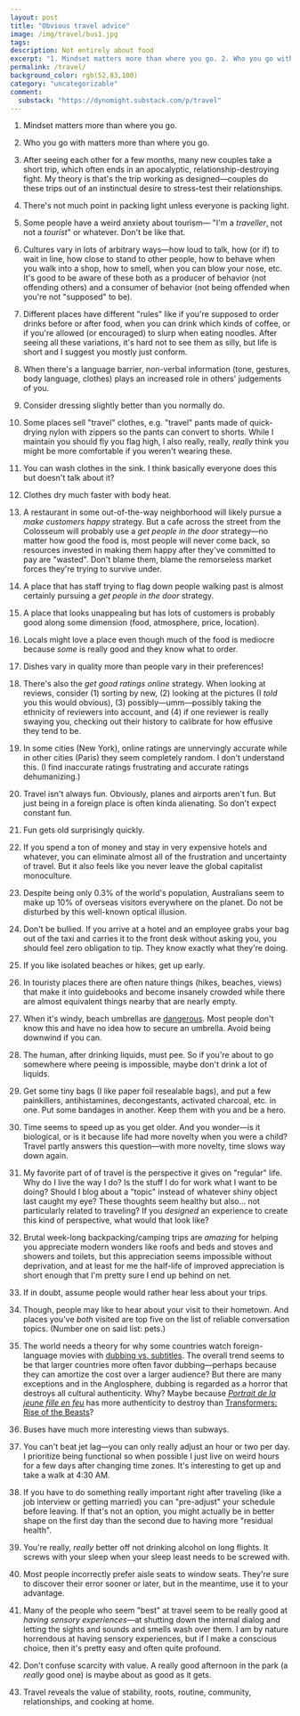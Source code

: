 ```yaml
---
layout: post
title: "Obvious travel advice"
image: /img/travel/bus1.jpg
tags: 
description: Not entirely about food
excerpt: "1. Mindset matters more than where you go. 2. Who you go with matters more than where you go. 3. After seeing each other for a few months, many new couples take a short trip, which often ends in an apocalyptic, relationship-destroying fight. My theory is that's the trip working as designed—couples do these trips out of an instinctual desire to stress-test their relationships."
permalink: /travel/
background_color: rgb(52,83,100)
category: "uncategorizable"
comment:
  substack: "https://dynomight.substack.com/p/travel"
---
```


1. Mindset matters more than where you go.

2. Who you go with matters more than where you go.

3. After seeing each other for a few months, many new couples take a short trip, which often ends in an apocalyptic, relationship-destroying fight. My theory is that's the trip working as designed—couples do these trips out of an instinctual desire to stress-test their relationships.

4. There's not much point in packing light unless everyone is packing light.

5. Some people have a weird anxiety about tourism— "I'm a *traveller*, not not a *tourist*" or whatever. Don't be like that.

6. Cultures vary in lots of arbitrary ways—how loud to talk, how (or if) to wait in line, how close to stand to other people, how to behave when you walk into a shop, how to smell, when you can blow your nose, etc. It's good to be aware of these both as a producer of behavior (not offending others) and a consumer of behavior (not being offended when you're not "supposed" to be).

7. Different places have different "rules" like if you're supposed to order drinks before or after food, when you can drink which kinds of coffee, or if you're allowed (or encouraged) to slurp when eating noodles. After seeing all these variations, it's hard not to see them as silly, but life is short and I suggest you mostly just conform.

8. When there's a language barrier, non-verbal information (tone, gestures, body language, clothes) plays an increased role in others' judgements of you.

9. Consider dressing slightly better than you normally do.

10. Some places sell "travel" clothes, e.g. "travel" pants made of quick-drying nylon with zippers so the pants can convert to shorts. While I maintain you should fly you flag high, I also really, really, *really* think you might be more comfortable if you weren't wearing these.

11. You can wash clothes in the sink. I think basically everyone does this but doesn't talk about it?

12. Clothes dry much faster with body heat.

13. A restaurant in some out-of-the-way neighborhood will likely pursue a *make customers happy* strategy. But a cafe across the street from the Colosseum will probably use a *get people in the door* strategy—no matter how good the food is, most people will never come back, so resources invested in making them happy after they've committed to pay are "wasted". Don't blame them, blame the remorseless market forces they're trying to survive under.

14. A place that has staff trying to flag down people walking past is almost certainly pursuing a *get people in the door* strategy.

15. A place that looks unappealing but has lots of customers is probably good along some dimension (food, atmosphere, price, location).

16. Locals might love a place even though much of the food is mediocre because *some* is really good and they know what to order.

17. Dishes vary in quality more than people vary in their preferences!

18. There's also the *get good ratings online* strategy. When looking at reviews, consider (1) sorting by new, (2) looking at the pictures (I *told* you this would obvious), (3) possibly—umm—possibly taking the ethnicity of reviewers into account, and (4) if one reviewer is really swaying you, checking out their history to calibrate for how effusive they tend to be.

19. In some cities (New York), online ratings are unnervingly accurate while in other cities (Paris) they seem completely random. I don't understand this. (I find inaccurate ratings frustrating and accurate ratings dehumanizing.)

20. Travel isn't always fun. Obviously, planes and airports aren't fun. But just being in a foreign place is often kinda alienating. So don't expect constant fun.

21. Fun gets old surprisingly quickly.

22. If you spend a ton of money and stay in very expensive hotels and whatever, you can eliminate almost all of the frustration and uncertainty of travel. But it also feels like you never leave the global capitalist monoculture.

23. Despite being only 0.3% of the world's population, Australians seem to make up 10% of overseas visitors everywhere on the planet. Do not be disturbed by this well-known optical illusion.

24. Don't be bullied. If you arrive at a hotel and an employee grabs your bag out of the taxi and carries it to the front desk without asking you, you should feel zero obligation to tip. They know exactly what they're doing.

25. If you like isolated beaches or hikes, get up early.

26. In touristy places there are often nature things (hikes, beaches, views) that make it into guidebooks and become insanely crowded while there are almost equivalent things nearby that are nearly empty.

27. When it's windy, beach umbrellas are [dangerous](https://www.bbc.com/news/world-us-canada-48360832). Most people don't know this and have no idea how to secure an umbrella. Avoid being downwind if you can.

28. The human, after drinking liquids, must pee. So if you're about to go somewhere where peeing is impossible, maybe don't drink a lot of liquids.

29. Get some tiny bags (I like paper foil resealable bags), and put a few painkillers, antihistamines, decongestants, activated charcoal, etc. in one. Put some bandages in another. Keep them with you and be a hero.

30. Time seems to speed up as you get older. And you wonder—is it biological, or is it because life had more novelty when you were a child? Travel partly answers this question—with more novelty, time slows way down again.

31. My favorite part of of travel is the perspective it gives on "regular" life. Why do I live the way I do? Is the stuff I do for work what I want to be doing? Should I blog about a "topic" instead of whatever shiny object last caught my eye? These thoughts seem healthy but also... not particularly related to traveling? If you *designed* an experience to create this kind of perspective, what would that look like?

32. Brutal week-long backpacking/camping trips are *amazing* for helping you appreciate modern wonders like roofs and beds and stoves and showers and toilets, but this appreciation seems impossible without deprivation, and at least for me the half-life of improved appreciation is short enough that I'm pretty sure I end up behind on net.

33. If in doubt, assume people would rather hear less about your trips.

34. Though, people may like to hear about your visit to their hometown. And places you've *both* visited are top five on the list of reliable conversation topics. (Number one on said list: pets.)

35. The world needs a theory for why some countries watch foreign-language movies with [dubbing vs. subtitles](https://en.wikipedia.org/wiki/Dubbing). The overall trend seems to be that larger countries more often favor dubbing—perhaps because they can amortize the cost over a larger audience? But there are many exceptions and in the Anglosphere, dubbing is regarded as a horror that destroys all cultural authenticity. Why? Maybe because [*Portrait de la jeune fille en feu*](https://en.wikipedia.org/wiki/Portrait_of_a_Lady_on_Fire) has more authenticity to destroy than [Transformers: Rise of the Beasts](https://en.wikipedia.org/wiki/Transformers:_Rise_of_the_Beasts)?

36. Buses have much more interesting views than subways.

37. You can't beat jet lag—you can only really adjust an hour or two per day. I prioritize being functional so when possible I just live on weird hours for a few days after changing time zones. It's interesting to get up and take a walk at 4:30 AM.

38. If you have to do something really important right after traveling (like a job interview or getting married) you can "pre-adjust" your schedule before leaving. If that's not an option, you might actually be in better shape on the first day than the second due to having more "residual health".

39. You're really, *really* better off not drinking alcohol on long flights. It screws with your sleep when your sleep least needs to be screwed with.

40. Most people incorrectly prefer aisle seats to window seats. They're sure to discover their error sooner or later, but in the meantime, use it to your advantage.

41. Many of the people who seem "best" at travel seem to be really good at *having sensory experiences*—at shutting down the internal dialog and letting the sights and sounds and smells wash over them. I am by nature horrendous at having sensory experiences, but if I make a conscious choice, then it's pretty easy and often quite profound.

42. Don't confuse scarcity with value. A really good afternoon in the park (a *really* good one) is maybe about as good as it gets.

43. Travel reveals the value of stability, roots, routine, community, relationships, and cooking at home.

